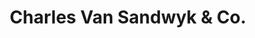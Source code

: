 ---
title: "Charles Van Sandwyk & Co."
url: /vancouver/charles-van-sandwyk-and-co/
shop: interior decoration
---